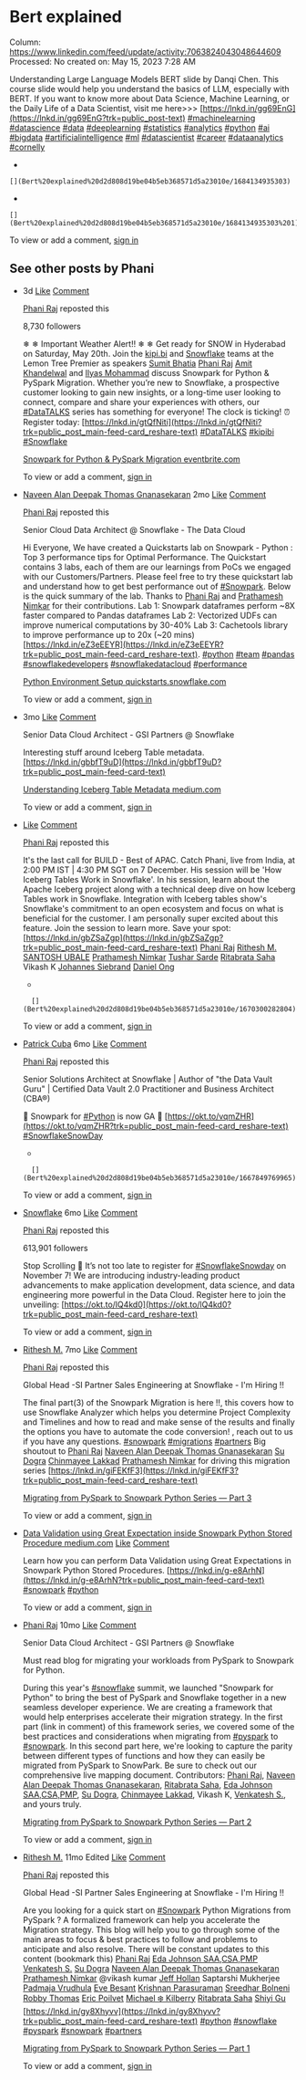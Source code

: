 # Bert explained

Column: https://www.linkedin.com/feed/update/activity:7063824043048644609
Processed: No
created on: May 15, 2023 7:28 AM

Understanding Large Language Models BERT slide by Danqi Chen. This course slide would help you understand the basics of LLM, especially with BERT. If you want to know more about Data Science, Machine Learning, or the Daily Life of a Data Scientist, visit me here>>> [https://lnkd.in/gg69EnG](https://lnkd.in/gg69EnG?trk=public_post-text) [#machinelearning](https://www.linkedin.com/signup/cold-join?session_redirect=https%3A%2F%2Fwww.linkedin.com%2Ffeed%2Fhashtag%2Fmachinelearning&trk=public_post-text) [#datascience](https://www.linkedin.com/signup/cold-join?session_redirect=https%3A%2F%2Fwww.linkedin.com%2Ffeed%2Fhashtag%2Fdatascience&trk=public_post-text) [#data](https://www.linkedin.com/signup/cold-join?session_redirect=https%3A%2F%2Fwww.linkedin.com%2Ffeed%2Fhashtag%2Fdata&trk=public_post-text) [#deeplearning](https://www.linkedin.com/signup/cold-join?session_redirect=https%3A%2F%2Fwww.linkedin.com%2Ffeed%2Fhashtag%2Fdeeplearning&trk=public_post-text) [#statistics](https://www.linkedin.com/signup/cold-join?session_redirect=https%3A%2F%2Fwww.linkedin.com%2Ffeed%2Fhashtag%2Fstatistics&trk=public_post-text) [#analytics](https://www.linkedin.com/signup/cold-join?session_redirect=https%3A%2F%2Fwww.linkedin.com%2Ffeed%2Fhashtag%2Fanalytics&trk=public_post-text) [#python](https://www.linkedin.com/signup/cold-join?session_redirect=https%3A%2F%2Fwww.linkedin.com%2Ffeed%2Fhashtag%2Fpython&trk=public_post-text) [#ai](https://www.linkedin.com/signup/cold-join?session_redirect=https%3A%2F%2Fwww.linkedin.com%2Ffeed%2Fhashtag%2Fai&trk=public_post-text) [#bigdata](https://www.linkedin.com/signup/cold-join?session_redirect=https%3A%2F%2Fwww.linkedin.com%2Ffeed%2Fhashtag%2Fbigdata&trk=public_post-text) [#artificialintelligence](https://www.linkedin.com/signup/cold-join?session_redirect=https%3A%2F%2Fwww.linkedin.com%2Ffeed%2Fhashtag%2Fartificialintelligence&trk=public_post-text) [#ml](https://www.linkedin.com/signup/cold-join?session_redirect=https%3A%2F%2Fwww.linkedin.com%2Ffeed%2Fhashtag%2Fml&trk=public_post-text) [#datascientist](https://www.linkedin.com/signup/cold-join?session_redirect=https%3A%2F%2Fwww.linkedin.com%2Ffeed%2Fhashtag%2Fdatascientist&trk=public_post-text) [#career](https://www.linkedin.com/signup/cold-join?session_redirect=https%3A%2F%2Fwww.linkedin.com%2Ffeed%2Fhashtag%2Fcareer&trk=public_post-text) [#dataanalytics](https://www.linkedin.com/signup/cold-join?session_redirect=https%3A%2F%2Fwww.linkedin.com%2Ffeed%2Fhashtag%2Fdataanalytics&trk=public_post-text) [#cornelly](https://www.linkedin.com/signup/cold-join?session_redirect=https%3A%2F%2Fwww.linkedin.com%2Ffeed%2Fhashtag%2Fcornelly&trk=public_post-text)

- 
    
    [](Bert%20explained%20d2d808d19be04b5eb368571d5a23010e/1684134935303)
    
- 
    
    [](Bert%20explained%20d2d808d19be04b5eb368571d5a23010e/1684134935303%201)
    

To view or add a comment, [sign in](https://www.linkedin.com/signup/cold-join?session_redirect=https%3A%2F%2Fwww%2Elinkedin%2Ecom%2Fposts%2Fphani-raj-9830a31b_activity-7063824043048644609-hTDl&trk=public_post_feed-cta-banner-cta)

## See other posts by Phani

- 3d    [Like](https://www.linkedin.com/signup/cold-join?session_redirect=https%3A%2F%2Fwww.linkedin.com%2Fposts%2Fphani-raj-9830a31b_snowpark-for-python-pyspark-migration-activity-7062771194290188288-6xf5&trk=public_post_main-feed-card_like-cta)   [Comment](https://www.linkedin.com/signup/cold-join?session_redirect=https%3A%2F%2Fwww.linkedin.com%2Fposts%2Fphani-raj-9830a31b_snowpark-for-python-pyspark-migration-activity-7062771194290188288-6xf5&trk=public_post_main-feed-card_comment-cta)
    
    [Phani Raj](https://in.linkedin.com/in/phani-raj-9830a31b?trk=public_post_main-feed-card_feed-reaction-header) reposted this
    
    8,730 followers
    
    ❄ ❄ Important Weather Alert!! ❄ ❄ Get ready for SNOW in Hyderabad on Saturday, May 20th. Join the [kipi.bi](https://www.linkedin.com/company/kipi-bi?trk=public_post_main-feed-card_reshare-text) and [Snowflake](https://www.linkedin.com/company/snowflake-computing?trk=public_post_main-feed-card_reshare-text) teams at the Lemon Tree Premier as speakers [Sumit Bhatia](https://in.linkedin.com/in/bhatiasumit1986?trk=public_post_main-feed-card_reshare-text) [Phani Raj](https://in.linkedin.com/in/phani-raj-9830a31b?trk=public_post_main-feed-card_reshare-text) [Amit Khandelwal](https://in.linkedin.com/in/amit--khandelwal?trk=public_post_main-feed-card_reshare-text) and [Ilyas Mohammad](https://in.linkedin.com/in/ilyas-mohammad-571942134?trk=public_post_main-feed-card_reshare-text) discuss Snowpark for Python & PySpark Migration. Whether you’re new to Snowflake, a prospective customer looking to gain new insights, or a long-time user looking to connect, compare and share your experiences with others, our [#DataTALKS](https://www.linkedin.com/signup/cold-join?session_redirect=https%3A%2F%2Fwww.linkedin.com%2Ffeed%2Fhashtag%2Fdatatalks&trk=public_post_main-feed-card_reshare-text) series has something for everyone! The clock is ticking! ⏰ Register today: [https://lnkd.in/gtQfNiti](https://lnkd.in/gtQfNiti?trk=public_post_main-feed-card_reshare-text) [#DataTALKS](https://www.linkedin.com/signup/cold-join?session_redirect=https%3A%2F%2Fwww.linkedin.com%2Ffeed%2Fhashtag%2Fdatatalks&trk=public_post_main-feed-card_reshare-text) [#kipibi](https://www.linkedin.com/signup/cold-join?session_redirect=https%3A%2F%2Fwww.linkedin.com%2Ffeed%2Fhashtag%2Fkipibi&trk=public_post_main-feed-card_reshare-text) [#Snowflake](https://www.linkedin.com/signup/cold-join?session_redirect=https%3A%2F%2Fwww.linkedin.com%2Ffeed%2Fhashtag%2Fsnowflake&trk=public_post_main-feed-card_reshare-text)
    
    [Snowpark for Python & PySpark Migration eventbrite.com](https://www.linkedin.com/redir/redirect?url=https%3A%2F%2Fwww%2Eeventbrite%2Ecom%2Fe%2Fsnowpark-for-python-pyspark-migration-tickets-631468046927&urlhash=YZq9&trk=public_post_main-feed-card_reshare_feed-article-content)
    
    [](Bert%20explained%20d2d808d19be04b5eb368571d5a23010e/1683828759059)
    
    To view or add a comment, [sign in](https://www.linkedin.com/signup/cold-join?session_redirect=https%3A%2F%2Fwww.linkedin.com%2Fposts%2Fphani-raj-9830a31b_snowpark-for-python-pyspark-migration-activity-7062771194290188288-6xf5&trk=public_post_main-feed-card_feed-cta-banner-cta)
    
- [Naveen Alan Deepak Thomas Gnanasekaran](https://uk.linkedin.com/in/naveen-alan-deepak-t?trk=public_post_main-feed-card_reshare_feed-actor-name)   2mo    [Like](https://www.linkedin.com/signup/cold-join?session_redirect=https%3A%2F%2Fwww.linkedin.com%2Fposts%2Fphani-raj-9830a31b_python-environment-setup-activity-7057253643212767232-sm3f&trk=public_post_main-feed-card_like-cta)   [Comment](https://www.linkedin.com/signup/cold-join?session_redirect=https%3A%2F%2Fwww.linkedin.com%2Fposts%2Fphani-raj-9830a31b_python-environment-setup-activity-7057253643212767232-sm3f&trk=public_post_main-feed-card_comment-cta)
    
    [Phani Raj](https://in.linkedin.com/in/phani-raj-9830a31b?trk=public_post_main-feed-card_feed-reaction-header) reposted this
    
    Senior Cloud Data Architect @ Snowflake - The Data Cloud
    
    Hi Everyone, We have created a Quickstarts lab on Snowpark - Python : Top 3 performance tips for Optimal Performance. The Quickstart contains 3 labs, each of them are our learnings from PoCs we engaged with our Customers/Partners. Please feel free to try these quickstart lab and understand how to get best performance out of [#Snowpark](https://www.linkedin.com/signup/cold-join?session_redirect=https%3A%2F%2Fwww.linkedin.com%2Ffeed%2Fhashtag%2Fsnowpark&trk=public_post_main-feed-card_reshare-text). Below is the quick summary of the lab. Thanks to [Phani Raj](https://in.linkedin.com/in/phani-raj-9830a31b?trk=public_post_main-feed-card_reshare-text) and [Prathamesh Nimkar](https://in.linkedin.com/in/prathameshnimkar?trk=public_post_main-feed-card_reshare-text) for their contributions. Lab 1: Snowpark dataframes perform ~8X faster compared to Pandas dataframes Lab 2: Vectorized UDFs can improve numerical computations by 30-40% Lab 3: Cachetools library to improve performance up to 20x (~20 mins) [https://lnkd.in/eZ3eEEYR](https://lnkd.in/eZ3eEEYR?trk=public_post_main-feed-card_reshare-text). [#python](https://www.linkedin.com/signup/cold-join?session_redirect=https%3A%2F%2Fwww.linkedin.com%2Ffeed%2Fhashtag%2Fpython&trk=public_post_main-feed-card_reshare-text) [#team](https://www.linkedin.com/signup/cold-join?session_redirect=https%3A%2F%2Fwww.linkedin.com%2Ffeed%2Fhashtag%2Fteam&trk=public_post_main-feed-card_reshare-text) [#pandas](https://www.linkedin.com/signup/cold-join?session_redirect=https%3A%2F%2Fwww.linkedin.com%2Ffeed%2Fhashtag%2Fpandas&trk=public_post_main-feed-card_reshare-text) [#snowflakedevelopers](https://www.linkedin.com/signup/cold-join?session_redirect=https%3A%2F%2Fwww.linkedin.com%2Ffeed%2Fhashtag%2Fsnowflakedevelopers&trk=public_post_main-feed-card_reshare-text) [#snowflakedatacloud](https://www.linkedin.com/signup/cold-join?session_redirect=https%3A%2F%2Fwww.linkedin.com%2Ffeed%2Fhashtag%2Fsnowflakedatacloud&trk=public_post_main-feed-card_reshare-text) [#performance](https://www.linkedin.com/signup/cold-join?session_redirect=https%3A%2F%2Fwww.linkedin.com%2Ffeed%2Fhashtag%2Fperformance&trk=public_post_main-feed-card_reshare-text)
    
    [Python Environment Setup quickstarts.snowflake.com](https://www.linkedin.com/redir/redirect?url=https%3A%2F%2Fquickstarts%2Esnowflake%2Ecom%2Fguide%2Fsnowpark_python_top_three_tips_for_optimal_performance%2Findex%2Ehtml&urlhash=5r_1&trk=public_post_main-feed-card_reshare_feed-article-content)
    
    [](Bert%20explained%20d2d808d19be04b5eb368571d5a23010e/1683658009665)
    
    To view or add a comment, [sign in](https://www.linkedin.com/signup/cold-join?session_redirect=https%3A%2F%2Fwww.linkedin.com%2Fposts%2Fphani-raj-9830a31b_python-environment-setup-activity-7057253643212767232-sm3f&trk=public_post_main-feed-card_feed-cta-banner-cta)
    
- 3mo    [Like](https://www.linkedin.com/signup/cold-join?session_redirect=https%3A%2F%2Fwww.linkedin.com%2Fposts%2Fphani-raj-9830a31b_understanding-iceberg-table-metadata-activity-7026417081273249792-hJz1&trk=public_post_main-feed-card_like-cta)   [Comment](https://www.linkedin.com/signup/cold-join?session_redirect=https%3A%2F%2Fwww.linkedin.com%2Fposts%2Fphani-raj-9830a31b_understanding-iceberg-table-metadata-activity-7026417081273249792-hJz1&trk=public_post_main-feed-card_comment-cta)
    
    Senior Data Cloud Architect - GSI Partners @ Snowflake
    
    Interesting stuff around Iceberg Table metadata. [https://lnkd.in/gbbfT9uD](https://lnkd.in/gbbfT9uD?trk=public_post_main-feed-card-text)
    
    [Understanding Iceberg Table Metadata medium.com](https://www.linkedin.com/redir/redirect?url=https%3A%2F%2Fmedium%2Ecom%2Fsnowflake%2Funderstanding-iceberg-table-metadata-b1209fbcc7c3&urlhash=9Kw3&trk=public_post_main-feed-card_feed-article-content)
    
    [](Bert%20explained%20d2d808d19be04b5eb368571d5a23010e/1683756035382)
    
    To view or add a comment, [sign in](https://www.linkedin.com/signup/cold-join?session_redirect=https%3A%2F%2Fwww.linkedin.com%2Fposts%2Fphani-raj-9830a31b_understanding-iceberg-table-metadata-activity-7026417081273249792-hJz1&trk=public_post_main-feed-card_feed-cta-banner-cta)
    
- [Like](https://www.linkedin.com/signup/cold-join?session_redirect=https%3A%2F%2Fwww.linkedin.com%2Fposts%2Fphani-raj-9830a31b_its-the-last-call-for-build-best-of-apac-activity-7005769037200728065-45Vo&trk=public_post_main-feed-card_like-cta)   [Comment](https://www.linkedin.com/signup/cold-join?session_redirect=https%3A%2F%2Fwww.linkedin.com%2Fposts%2Fphani-raj-9830a31b_its-the-last-call-for-build-best-of-apac-activity-7005769037200728065-45Vo&trk=public_post_main-feed-card_comment-cta)
    
    [Phani Raj](https://in.linkedin.com/in/phani-raj-9830a31b?trk=public_post_main-feed-card_feed-reaction-header) reposted this
    
    It's the last call for BUILD - Best of APAC. Catch Phani, live from India, at 2:00 PM IST | 4:30 PM SGT on 7 December. His session will be 'How Iceberg Tables Work in Snowflake'. In his session, learn about the Apache Iceberg project along with a technical deep dive on how Iceberg Tables work in Snowflake. Integration with Iceberg tables show's Snowflake's commitment to an open ecosystem and focus on what is beneficial for the customer. I am personally super excited about this feature. Join the session to learn more. Save your spot: [https://lnkd.in/gbZSaZgp](https://lnkd.in/gbZSaZgp?trk=public_post_main-feed-card_reshare-text) [Phani Raj](https://in.linkedin.com/in/phani-raj-9830a31b?trk=public_post_main-feed-card_reshare-text) [Rithesh M.](https://www.linkedin.com/in/ritheshmakkena?trk=public_post_main-feed-card_reshare-text) [SANTOSH UBALE](https://in.linkedin.com/in/santosh-ubale?trk=public_post_main-feed-card_reshare-text) [Prathamesh Nimkar](https://in.linkedin.com/in/prathameshnimkar?trk=public_post_main-feed-card_reshare-text) [Tushar Sarde](https://in.linkedin.com/in/sardetushar?trk=public_post_main-feed-card_reshare-text) [Ritabrata Saha](https://in.linkedin.com/in/ritabratasaha?trk=public_post_main-feed-card_reshare-text) Vikash K [Johannes Siebrand](https://au.linkedin.com/in/johannes-siebrand-00987819b?trk=public_post_main-feed-card_reshare-text) [Daniel Ong](https://sg.linkedin.com/in/daniel-ong-b470a2b?trk=public_post_main-feed-card_reshare-text)
    
    - 
        
        [](Bert%20explained%20d2d808d19be04b5eb368571d5a23010e/1670300282804)
        
    
    To view or add a comment, [sign in](https://www.linkedin.com/signup/cold-join?session_redirect=https%3A%2F%2Fwww.linkedin.com%2Fposts%2Fphani-raj-9830a31b_its-the-last-call-for-build-best-of-apac-activity-7005769037200728065-45Vo&trk=public_post_main-feed-card_feed-cta-banner-cta)
    
- [Patrick Cuba](https://au.linkedin.com/in/patrickcuba?trk=public_post_main-feed-card_reshare_feed-actor-name)   6mo    [Like](https://www.linkedin.com/signup/cold-join?session_redirect=https%3A%2F%2Fwww.linkedin.com%2Fposts%2Fphani-raj-9830a31b_python-snowflakesnowday-activity-6995573445166059521-pUPc&trk=public_post_main-feed-card_like-cta)   [Comment](https://www.linkedin.com/signup/cold-join?session_redirect=https%3A%2F%2Fwww.linkedin.com%2Fposts%2Fphani-raj-9830a31b_python-snowflakesnowday-activity-6995573445166059521-pUPc&trk=public_post_main-feed-card_comment-cta)
    
    [Phani Raj](https://in.linkedin.com/in/phani-raj-9830a31b?trk=public_post_main-feed-card_feed-reaction-header) reposted this
    
    Senior Solutions Architect at Snowflake | Author of "the Data Vault Guru" | Certified Data Vault 2.0 Practitioner and Business Architect (CBA®)
    
    🚨 Snowpark for [#Python](https://www.linkedin.com/signup/cold-join?session_redirect=https%3A%2F%2Fwww.linkedin.com%2Ffeed%2Fhashtag%2Fpython&trk=public_post_main-feed-card_reshare-text) is now GA 🚨 [https://okt.to/vqmZHR](https://okt.to/vqmZHR?trk=public_post_main-feed-card_reshare-text) [#SnowflakeSnowDay](https://www.linkedin.com/signup/cold-join?session_redirect=https%3A%2F%2Fwww.linkedin.com%2Ffeed%2Fhashtag%2Fsnowflakesnowday&trk=public_post_main-feed-card_reshare-text)
    
    - 
        
        [](Bert%20explained%20d2d808d19be04b5eb368571d5a23010e/1667849769965)
        
    
    To view or add a comment, [sign in](https://www.linkedin.com/signup/cold-join?session_redirect=https%3A%2F%2Fwww.linkedin.com%2Fposts%2Fphani-raj-9830a31b_python-snowflakesnowday-activity-6995573445166059521-pUPc&trk=public_post_main-feed-card_feed-cta-banner-cta)
    
- [Snowflake](https://www.linkedin.com/company/snowflake-computing?trk=public_post_main-feed-card_reshare_feed-actor-name)   6mo    [Like](https://www.linkedin.com/signup/cold-join?session_redirect=https%3A%2F%2Fwww.linkedin.com%2Fposts%2Fphani-raj-9830a31b_snowday-2022-snowflake-activity-6994454109919608832-e2tT&trk=public_post_main-feed-card_like-cta)   [Comment](https://www.linkedin.com/signup/cold-join?session_redirect=https%3A%2F%2Fwww.linkedin.com%2Fposts%2Fphani-raj-9830a31b_snowday-2022-snowflake-activity-6994454109919608832-e2tT&trk=public_post_main-feed-card_comment-cta)
    
    [Phani Raj](https://in.linkedin.com/in/phani-raj-9830a31b?trk=public_post_main-feed-card_feed-reaction-header) reposted this
    
    613,901 followers
    
    Stop Scrolling 🛑 It’s not too late to register for [#SnowflakeSnowday](https://www.linkedin.com/signup/cold-join?session_redirect=https%3A%2F%2Fwww.linkedin.com%2Ffeed%2Fhashtag%2Fsnowflakesnowday&trk=public_post_main-feed-card_reshare-text) on November 7! We are introducing industry-leading product advancements to make application development, data science, and data engineering more powerful in the Data Cloud. Register here to join the unveiling: [https://okt.to/lQ4kd0](https://okt.to/lQ4kd0?trk=public_post_main-feed-card_reshare-text)
    
    [](Bert%20explained%20d2d808d19be04b5eb368571d5a23010e/1663092017650)
    
    To view or add a comment, [sign in](https://www.linkedin.com/signup/cold-join?session_redirect=https%3A%2F%2Fwww.linkedin.com%2Fposts%2Fphani-raj-9830a31b_snowday-2022-snowflake-activity-6994454109919608832-e2tT&trk=public_post_main-feed-card_feed-cta-banner-cta)
    
- [Rithesh M.](https://www.linkedin.com/in/ritheshmakkena?trk=public_post_main-feed-card_reshare_feed-actor-name)   7mo    [Like](https://www.linkedin.com/signup/cold-join?session_redirect=https%3A%2F%2Fwww.linkedin.com%2Fposts%2Fphani-raj-9830a31b_migrating-from-pyspark-to-snowpark-python-activity-6986286538250752000--5Zv&trk=public_post_main-feed-card_like-cta)   [Comment](https://www.linkedin.com/signup/cold-join?session_redirect=https%3A%2F%2Fwww.linkedin.com%2Fposts%2Fphani-raj-9830a31b_migrating-from-pyspark-to-snowpark-python-activity-6986286538250752000--5Zv&trk=public_post_main-feed-card_comment-cta)
    
    [Phani Raj](https://in.linkedin.com/in/phani-raj-9830a31b?trk=public_post_main-feed-card_feed-reaction-header) reposted this
    
    Global Head -SI Partner Sales Engineering at Snowflake - I'm Hiring !!
    
    The final part(3) of the Snowpark Migration is here !!, this covers how to use Snowflake Analyzer which helps you determine Project Complexity and Timelines and how to read and make sense of the results and finally the options you have to automate the code conversion! , reach out to us if you have any questions. [#snowpark](https://www.linkedin.com/signup/cold-join?session_redirect=https%3A%2F%2Fwww.linkedin.com%2Ffeed%2Fhashtag%2Fsnowpark&trk=public_post_main-feed-card_reshare-text) [#migrations](https://www.linkedin.com/signup/cold-join?session_redirect=https%3A%2F%2Fwww.linkedin.com%2Ffeed%2Fhashtag%2Fmigrations&trk=public_post_main-feed-card_reshare-text) [#partners](https://www.linkedin.com/signup/cold-join?session_redirect=https%3A%2F%2Fwww.linkedin.com%2Ffeed%2Fhashtag%2Fpartners&trk=public_post_main-feed-card_reshare-text) Big shoutout to [Phani Raj](https://in.linkedin.com/in/phani-raj-9830a31b?trk=public_post_main-feed-card_reshare-text) [Naveen Alan Deepak Thomas Gnanasekaran](https://uk.linkedin.com/in/naveen-alan-deepak-t?trk=public_post_main-feed-card_reshare-text) [Su Dogra](https://www.linkedin.com/in/su-dogra-4b74b4146?trk=public_post_main-feed-card_reshare-text) [Chinmayee Lakkad](https://ca.linkedin.com/in/chinmayeelakkad?trk=public_post_main-feed-card_reshare-text) [Prathamesh Nimkar](https://in.linkedin.com/in/prathameshnimkar?trk=public_post_main-feed-card_reshare-text) for driving this migration series [https://lnkd.in/giFEKfF3](https://lnkd.in/giFEKfF3?trk=public_post_main-feed-card_reshare-text)
    
    [Migrating from PySpark to Snowpark Python Series — Part 3](https://www.linkedin.com/redir/redirect?url=https%3A%2F%2Fmedium%2Ecom%2Fsnowflake%2Fmigrating-from-pyspark-to-snowpark-python-series-part-3-9d44b70d415f&urlhash=gsJo&trk=public_post_main-feed-card_reshare_feed-article-content)
    
    [](Bert%20explained%20d2d808d19be04b5eb368571d5a23010e/1683769513824)
    
    To view or add a comment, [sign in](https://www.linkedin.com/signup/cold-join?session_redirect=https%3A%2F%2Fwww.linkedin.com%2Fposts%2Fphani-raj-9830a31b_migrating-from-pyspark-to-snowpark-python-activity-6986286538250752000--5Zv&trk=public_post_main-feed-card_feed-cta-banner-cta)
    
- [ Data Validation using Great Expectation inside Snowpark Python Stored Procedure   medium.com](https://www.linkedin.com/redir/redirect?url=https%3A%2F%2Fmedium%2Ecom%2Fsnowflake%2Fdata-validation-using-great-expectation-inside-snowpark-python-stored-procedure-9160b076482e&urlhash=m3GY&trk=public_post_main-feed-card_feed-article-content)    [Like](https://www.linkedin.com/signup/cold-join?session_redirect=https%3A%2F%2Fwww.linkedin.com%2Fposts%2Fphani-raj-9830a31b_data-validation-using-great-expectation-inside-activity-6966987297632264192-61st&trk=public_post_main-feed-card_like-cta)   [Comment](https://www.linkedin.com/signup/cold-join?session_redirect=https%3A%2F%2Fwww.linkedin.com%2Fposts%2Fphani-raj-9830a31b_data-validation-using-great-expectation-inside-activity-6966987297632264192-61st&trk=public_post_main-feed-card_comment-cta)
    
    Learn how you can perform Data Validation using Great Expectations in Snowpark Python Stored Procedures. [https://lnkd.in/g-e8ArhN](https://lnkd.in/g-e8ArhN?trk=public_post_main-feed-card-text) [#snowpark](https://www.linkedin.com/signup/cold-join?session_redirect=https%3A%2F%2Fwww.linkedin.com%2Ffeed%2Fhashtag%2Fsnowpark&trk=public_post_main-feed-card-text) [#python](https://www.linkedin.com/signup/cold-join?session_redirect=https%3A%2F%2Fwww.linkedin.com%2Ffeed%2Fhashtag%2Fpython&trk=public_post_main-feed-card-text)
    
    To view or add a comment, [sign in](https://www.linkedin.com/signup/cold-join?session_redirect=https%3A%2F%2Fwww.linkedin.com%2Fposts%2Fphani-raj-9830a31b_data-validation-using-great-expectation-inside-activity-6966987297632264192-61st&trk=public_post_main-feed-card_feed-cta-banner-cta)
    
- [Phani Raj](https://in.linkedin.com/in/phani-raj-9830a31b?trk=public_post_main-feed-card_feed-actor-name)   10mo     [Like](https://www.linkedin.com/signup/cold-join?session_redirect=https%3A%2F%2Fwww.linkedin.com%2Fposts%2Fphani-raj-9830a31b_migrating-from-pyspark-to-snowpark-python-activity-6951409749141635072-5FUC&trk=public_post_main-feed-card_like-cta)   [Comment](https://www.linkedin.com/signup/cold-join?session_redirect=https%3A%2F%2Fwww.linkedin.com%2Fposts%2Fphani-raj-9830a31b_migrating-from-pyspark-to-snowpark-python-activity-6951409749141635072-5FUC&trk=public_post_main-feed-card_comment-cta)
    
    Senior Data Cloud Architect - GSI Partners @ Snowflake
    
    Must read blog for migrating your workloads from PySpark to Snowpark for Python.
    
    During this year's [#snowflake](https://www.linkedin.com/signup/cold-join?session_redirect=https%3A%2F%2Fwww.linkedin.com%2Ffeed%2Fhashtag%2Fsnowflake&trk=public_post_main-feed-card_reshare-text) summit, we launched "Snowpark for Python" to bring the best of PySpark and Snowflake together in a new seamless developer experience. We are creating a framework that would help enterprises accelerate their migration strategy. In the first part (link in comment) of this framework series, we covered some of the best practices and considerations when migrating from [#pyspark](https://www.linkedin.com/signup/cold-join?session_redirect=https%3A%2F%2Fwww.linkedin.com%2Ffeed%2Fhashtag%2Fpyspark&trk=public_post_main-feed-card_reshare-text) to [#snowpark](https://www.linkedin.com/signup/cold-join?session_redirect=https%3A%2F%2Fwww.linkedin.com%2Ffeed%2Fhashtag%2Fsnowpark&trk=public_post_main-feed-card_reshare-text). In this second part here, we're looking to capture the parity between different types of functions and how they can easily be migrated from PySpark to SnowPark. Be sure to check out our comprehensive live mapping document. Contributors: [Phani Raj](https://in.linkedin.com/in/phani-raj-9830a31b?trk=public_post_main-feed-card_reshare-text), [Naveen Alan Deepak Thomas Gnanasekaran](https://uk.linkedin.com/in/naveen-alan-deepak-t?trk=public_post_main-feed-card_reshare-text), [Ritabrata Saha](https://in.linkedin.com/in/ritabratasaha?trk=public_post_main-feed-card_reshare-text), [Eda Johnson SAA,CSA,PMP](https://www.linkedin.com/in/eda-johnson-saa-csa-pmp-0a2783?trk=public_post_main-feed-card_reshare-text), [Su Dogra](https://www.linkedin.com/in/su-dogra-4b74b4146?trk=public_post_main-feed-card_reshare-text), [Chinmayee Lakkad](https://ca.linkedin.com/in/chinmayeelakkad?trk=public_post_main-feed-card_reshare-text), Vikash K, [Venkatesh S.](https://ca.linkedin.com/in/venkatesh-s-6367b71?trk=public_post_main-feed-card_reshare-text), and yours truly.
    
    [Migrating from PySpark to Snowpark Python Series — Part 2](https://www.linkedin.com/redir/redirect?url=https%3A%2F%2Fmedium%2Ecom%2Fsnowflake%2Fmigrating-from-pyspark-to-snowpark-python-series-part-2-9c87120097f3&urlhash=ighM&trk=public_post_main-feed-card_reshare_feed-article-content)
    
    [](Bert%20explained%20d2d808d19be04b5eb368571d5a23010e/1683202665122)
    
    To view or add a comment, [sign in](https://www.linkedin.com/signup/cold-join?session_redirect=https%3A%2F%2Fwww.linkedin.com%2Fposts%2Fphani-raj-9830a31b_migrating-from-pyspark-to-snowpark-python-activity-6951409749141635072-5FUC&trk=public_post_main-feed-card_feed-cta-banner-cta)
    
- [Rithesh M.](https://www.linkedin.com/in/ritheshmakkena?trk=public_post_main-feed-card_reshare_feed-actor-name)   11mo Edited    [Like](https://www.linkedin.com/signup/cold-join?session_redirect=https%3A%2F%2Fwww.linkedin.com%2Fposts%2Fphani-raj-9830a31b_migrating-from-pyspark-to-snowpark-python-activity-6940863932781723648-pREI&trk=public_post_main-feed-card_like-cta)   [Comment](https://www.linkedin.com/signup/cold-join?session_redirect=https%3A%2F%2Fwww.linkedin.com%2Fposts%2Fphani-raj-9830a31b_migrating-from-pyspark-to-snowpark-python-activity-6940863932781723648-pREI&trk=public_post_main-feed-card_comment-cta)
    
    [Phani Raj](https://in.linkedin.com/in/phani-raj-9830a31b?trk=public_post_main-feed-card_feed-reaction-header) reposted this
    
    Global Head -SI Partner Sales Engineering at Snowflake - I'm Hiring !!
    
    Are you looking for a quick start on [#Snowpark](https://www.linkedin.com/signup/cold-join?session_redirect=https%3A%2F%2Fwww.linkedin.com%2Ffeed%2Fhashtag%2Fsnowpark&trk=public_post_main-feed-card_reshare-text) Python Migrations from PySpark ? A formalized framework can help you accelerate the Migration strategy. This blog will help you to go through some of the main areas to focus & best practices to follow and problems to anticipate and also resolve. There will be constant updates to this content (bookmark this) [Phani Raj](https://in.linkedin.com/in/phani-raj-9830a31b?trk=public_post_main-feed-card_reshare-text) [Eda Johnson SAA,CSA,PMP](https://www.linkedin.com/in/eda-johnson-saa-csa-pmp-0a2783?trk=public_post_main-feed-card_reshare-text) [Venkatesh S.](https://ca.linkedin.com/in/venkatesh-s-6367b71?trk=public_post_main-feed-card_reshare-text) [Su Dogra](https://www.linkedin.com/in/su-dogra-4b74b4146?trk=public_post_main-feed-card_reshare-text) [Naveen Alan Deepak Thomas Gnanasekaran](https://uk.linkedin.com/in/naveen-alan-deepak-t?trk=public_post_main-feed-card_reshare-text) [Prathamesh Nimkar](https://in.linkedin.com/in/prathameshnimkar?trk=public_post_main-feed-card_reshare-text) @vikash kumar [Jeff Hollan](https://www.linkedin.com/in/jeffhollan?trk=public_post_main-feed-card_reshare-text) Saptarshi Mukherjee [Padmaja Vrudhula](https://www.linkedin.com/in/padmajavrudhula?trk=public_post_main-feed-card_reshare-text) [Eve Besant](https://www.linkedin.com/in/eve-besant-6264861?trk=public_post_main-feed-card_reshare-text) [Krishnan Parasuraman](https://www.linkedin.com/in/kparasuraman?trk=public_post_main-feed-card_reshare-text) [Sreedhar Bolneni](https://www.linkedin.com/in/sreedharbolneni?trk=public_post_main-feed-card_reshare-text) [Robby Thomas](https://in.linkedin.com/in/robbythomas?trk=public_post_main-feed-card_reshare-text) [Eric Poilvet](https://fr.linkedin.com/in/ericpoilvet?trk=public_post_main-feed-card_reshare-text) [Michael ❄️ Kilberry](https://www.linkedin.com/in/michaelkilberry?trk=public_post_main-feed-card_reshare-text) [Ritabrata Saha](https://in.linkedin.com/in/ritabratasaha?trk=public_post_main-feed-card_reshare-text) [Shiyi Gu](https://www.linkedin.com/in/shiyi-gu?trk=public_post_main-feed-card_reshare-text) [https://lnkd.in/gy8Xhyvv](https://lnkd.in/gy8Xhyvv?trk=public_post_main-feed-card_reshare-text) [#python](https://www.linkedin.com/signup/cold-join?session_redirect=https%3A%2F%2Fwww.linkedin.com%2Ffeed%2Fhashtag%2Fpython&trk=public_post_main-feed-card_reshare-text) [#snowflake](https://www.linkedin.com/signup/cold-join?session_redirect=https%3A%2F%2Fwww.linkedin.com%2Ffeed%2Fhashtag%2Fsnowflake&trk=public_post_main-feed-card_reshare-text) [#pyspark](https://www.linkedin.com/signup/cold-join?session_redirect=https%3A%2F%2Fwww.linkedin.com%2Ffeed%2Fhashtag%2Fpyspark&trk=public_post_main-feed-card_reshare-text) [#snowpark](https://www.linkedin.com/signup/cold-join?session_redirect=https%3A%2F%2Fwww.linkedin.com%2Ffeed%2Fhashtag%2Fsnowpark&trk=public_post_main-feed-card_reshare-text) [#partners](https://www.linkedin.com/signup/cold-join?session_redirect=https%3A%2F%2Fwww.linkedin.com%2Ffeed%2Fhashtag%2Fpartners&trk=public_post_main-feed-card_reshare-text)
    
    [Migrating from PySpark to Snowpark Python Series — Part 1](https://www.linkedin.com/redir/redirect?url=https%3A%2F%2Fmedium%2Ecom%2Fsnowflake%2Fmigrating-from-pyspark-to-snowpark-python-series-part-1-a75058c1e579&urlhash=FCEp&trk=public_post_main-feed-card_reshare_feed-article-content)
    
    [](Bert%20explained%20d2d808d19be04b5eb368571d5a23010e/1683803463838)
    
    To view or add a comment, [sign in](https://www.linkedin.com/signup/cold-join?session_redirect=https%3A%2F%2Fwww.linkedin.com%2Fposts%2Fphani-raj-9830a31b_migrating-from-pyspark-to-snowpark-python-activity-6940863932781723648-pREI&trk=public_post_main-feed-card_feed-cta-banner-cta)
